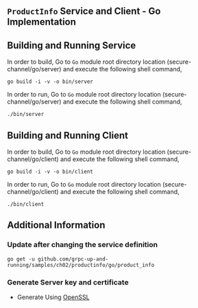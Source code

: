 ## ``ProductInfo`` Service and Client - Go Implementation

## Building and Running Service

In order to build, Go to ``Go`` module root directory location (secure-channel/go/server) and execute the following
 shell command,
```
go build -i -v -o bin/server
```

In order to run, Go to ``Go`` module root directory location (secure-channel/go/server) and execute the following
shell command,

```
./bin/server
```

## Building and Running Client   

In order to build, Go to ``Go`` module root directory location (secure-channel/go/client) and execute the following
 shell command,
```
go build -i -v -o bin/client
```

In order to run, Go to ``Go`` module root directory location (secure-channel/go/client) and execute the following
shell command,

```
./bin/client
```

## Additional Information

### Update after changing the service definition

```shell script 
go get -u github.com/grpc-up-and-running/samples/ch02/productinfo/go/product_info
```

### Generate Server key and certificate

* Generate Using [OpenSSL](../certs/README.md)